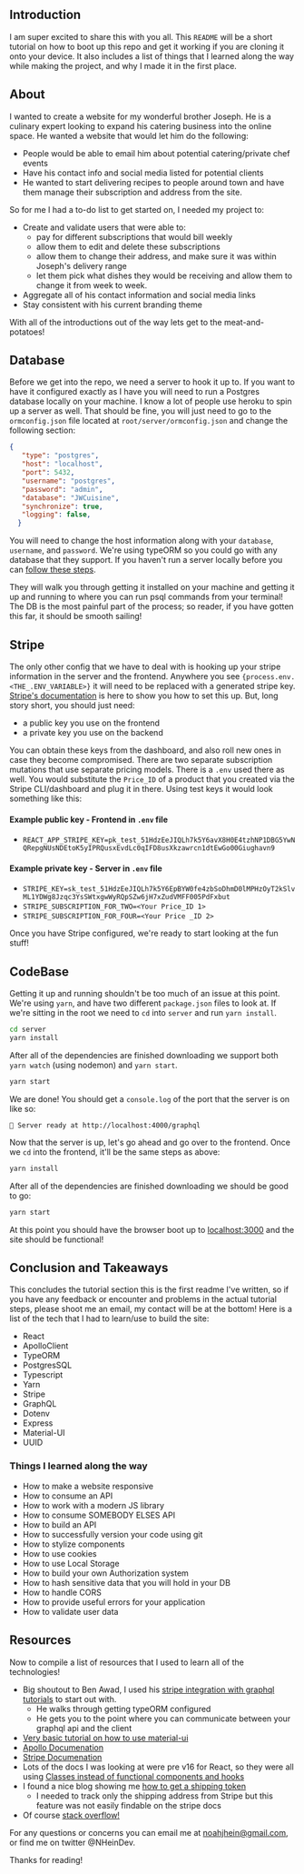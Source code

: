 ## Introduction

I am super excited to share this with you all. This `README` will be a short tutorial on how to boot up this repo and get it working if you are cloning it onto your device. It also includes a list of things that I learned along the way while making the project, and why I made it in the first place.

## About

I wanted to create a website for my wonderful brother Joseph. He is a culinary expert looking to expand his catering business into the online space. 
He wanted a website that would let him do the following:
* People would be able to email him about potential catering/private chef events
* Have his contact info and social media listed for potential clients
* He wanted to start delivering recipes to people around town and have them manage their subscription and address from the site.

So for me I had a to-do list to get started on, I needed my project to:
* Create and validate users that were able to:
   * pay for different subscriptions that would bill weekly
   * allow them to edit and delete these subscriptions
   * allow them to change their address, and make sure it was within Joseph's delivery range
   * let them pick what dishes they would be receiving and allow them to change it from week to week.
* Aggregate all of his contact information and social media links
* Stay consistent with his current branding theme

With all of the introductions out of the way lets get to the meat-and-potatoes!

## Database

Before we get into the repo, we need a server to hook it up to. If you want to have it configured exactly as I have you will need to run a Postgres database locally on your machine. I know a lot of people use heroku to spin up a server as well. That should be fine, you will just need to go to the `ormconfig.json` file located at `root/server/ormconfig.json` and change the following section:

```json
{
   "type": "postgres",
   "host": "localhost",
   "port": 5432,
   "username": "postgres",
   "password": "admin",
   "database": "JWCuisine",
   "synchronize": true,
   "logging": false,
  } 
```

You will need to change the host information along with your `database`, `username`, and `password`. We're using typeORM so you could go with any database that they support. If you haven't run a server locally before you can [follow these steps](https://www.tutorialspoint.com/postgresql/).

They will walk you through getting it installed on your machine and getting it up and running to where you can run psql commands from your terminal! The DB is the most painful part of the process; so reader, if you have gotten this far, it should be smooth sailing!

## Stripe

The only other config that we have to deal with is hooking up your stripe information in the server and the frontend. Anywhere you see `{process.env.<THE_.ENV_VARIABLE>}` it will need to be replaced with a generated stripe key. [Stripe's documentation](https://stripe.com/docs) is here to show you how to set this up. But, long story short, you should just need:
* a public key you use on the frontend
* a private key you use on the backend

You can obtain these keys from the dashboard, and also roll new ones in case they become compromised. There are two separate subscription mutations that use separate pricing models. There is a `.env` used there as well. You would substitute the `Price_ID` of a product that you created via the Stripe CLI/dashboard and plug it in there. Using test keys it would look something like this:

#### Example public key - Frontend in `.env` file

* `REACT_APP_STRIPE_KEY=pk_test_51HdzEeJIQLh7k5Y6avX8H0E4tzhNP1DBG5YwNQRepgNUsNDEtoK5yIPRQusxEvdLc0qIFD8usXkzawrcn1dtEwGo00Giughavn9` 

#### Example private key - Server in `.env` file

* `STRIPE_KEY=sk_test_51HdzEeJIQLh7k5Y6EpBYW0fe4zbSoDhmD0lMPHzOyT2kSlvML1YDWg8Jzqc3YsSWtxgwWyRQpSZw6jH7xZudVMFF005PdFxbut` 
* `STRIPE_SUBSCRIPTION_FOR_TWO=<Your Price_ID 1>`
* `STRIPE_SUBSCRIPTION_FOR_FOUR=<Your Price _ID 2>`

Once you have Stripe configured, we're ready to start looking at the fun stuff!

## CodeBase

Getting it up and running shouldn't be too much of an issue at this point. We're using `yarn`, and have two different `package.json` files to look at. If we're sitting in the root we need to `cd` into `server` and run `yarn install`.

```bash
cd server
yarn install
```

After all of the dependencies are finished downloading we support both `yarn watch` (using nodemon) and `yarn start`.

```bash
yarn start
```

We are done! You should get a `console.log` of the port that the server is on like so:

`🚀 Server ready at http://localhost:4000/graphql`

Now that the server is up, let's go ahead and go over to the frontend. Once we `cd` into the frontend, it'll be the same steps as above:

```bash
yarn install
```

After all of the dependencies are finished downloading we should be good to go:

```bash
yarn start
```

At this point you should have the browser boot up to [localhost:3000](https://localhost:3000) and the site should be functional!

## Conclusion and Takeaways

This concludes the tutorial section this is the first readme I've written, so if you have any feedback or encounter and problems in the actual tutorial steps, please shoot me an email, my contact will be at the bottom! Here is a list of the tech that I had to learn/use to build the site:

* React
* ApolloClient
* TypeORM
* PostgresSQL
* Typescript
* Yarn
* Stripe
* GraphQL
* Dotenv
* Express
* Material-UI
* UUID

### Things I learned along the way

* How to make a website responsive
* How to consume an API
* How to work with a modern JS library
* How to consume SOMEBODY ELSES API
* How to build an API
* How to successfully version your code using git
* How to stylize components
* How to use cookies
* How to use Local Storage
* How to build your own Authorization system
* How to hash sensitive data that you will hold in your DB
* How to handle CORS
* How to provide useful errors for your application
* How to validate user data

## Resources

Now to compile a list of resources that I used to learn all of the technologies!

* Big shoutout to Ben Awad, I used his [stripe integration with graphql tutorials](https://www.youtube.com/watch?v=G-Kj8Re6spA&list=PLN3n1USn4xllF5t1GZhEwFQNDnStgupdB&ab_channel=BenAwad) to start out with.
  * He walks through getting typeORM configured
  * He gets you to the point where you can communicate between your graphql api and the client
* [Very basic tutorial on how to use material-ui](https://www.youtube.com/watch?v=rK0Lz8x7npA&t=295s&ab_channel=DailyWebCoding)
* [Apollo Documenation](https://www.apollographql.com/docs/)
* [Stripe Documenation](https://stripe.com/docs)
* Lots of the docs I was looking at were pre v16 for React, so they were all using [Classes instead of functional components and hooks](https://www.digitalocean.com/community/tutorials/react-converting-to-a-hook)
* I found a nice blog showing me [how to get a shipping token](https://mattarkin.com/how-to-get-billing-and-shipping-address-data-from-stripe-checkout/)
  * I needed to track only the shipping address from Stripe but this feature was not easily findable on the stripe docs
* Of course [stack overflow!](https://stackoverflow.com/)

For any questions or concerns you can email me at noahjhein@gmail.com, or find me on twitter @NHeinDev.

Thanks for reading!
